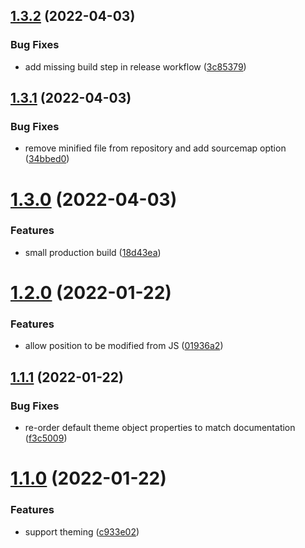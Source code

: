 ## [1.3.2](https://github.com/attomos/hdoc-ribbon/compare/v1.3.1...v1.3.2) (2022-04-03)


### Bug Fixes

* add missing build step in release workflow ([3c85379](https://github.com/attomos/hdoc-ribbon/commit/3c853792d06b588b4b7accab98c8f4fd67c83466))

## [1.3.1](https://github.com/attomos/hdoc-ribbon/compare/v1.3.0...v1.3.1) (2022-04-03)


### Bug Fixes

* remove minified file from repository and add sourcemap option ([34bbed0](https://github.com/attomos/hdoc-ribbon/commit/34bbed0335354097d4fa91b672c5fb8205b72d5f))

# [1.3.0](https://github.com/attomos/hdoc-ribbon/compare/v1.2.0...v1.3.0) (2022-04-03)


### Features

* small production build ([18d43ea](https://github.com/attomos/hdoc-ribbon/commit/18d43eac61bec1e5ccdd08af5317da6941ffc6e7))

# [1.2.0](https://github.com/attomos/hdoc-ribbon/compare/v1.1.1...v1.2.0) (2022-01-22)


### Features

* allow position to be modified from JS ([01936a2](https://github.com/attomos/hdoc-ribbon/commit/01936a2d56a72ca8053ac1601ddc5c43d8796c5f))

## [1.1.1](https://github.com/attomos/hdoc-ribbon/compare/v1.1.0...v1.1.1) (2022-01-22)


### Bug Fixes

* re-order default theme object properties to match documentation ([f3c5009](https://github.com/attomos/hdoc-ribbon/commit/f3c50091060f2549c7394fbb8ddd96babce47f0d))

# [1.1.0](https://github.com/attomos/hdoc-ribbon/compare/v1.0.2...v1.1.0) (2022-01-22)


### Features

* support theming ([c933e02](https://github.com/attomos/hdoc-ribbon/commit/c933e024020889f0faebcb7465237ba547441d77))
